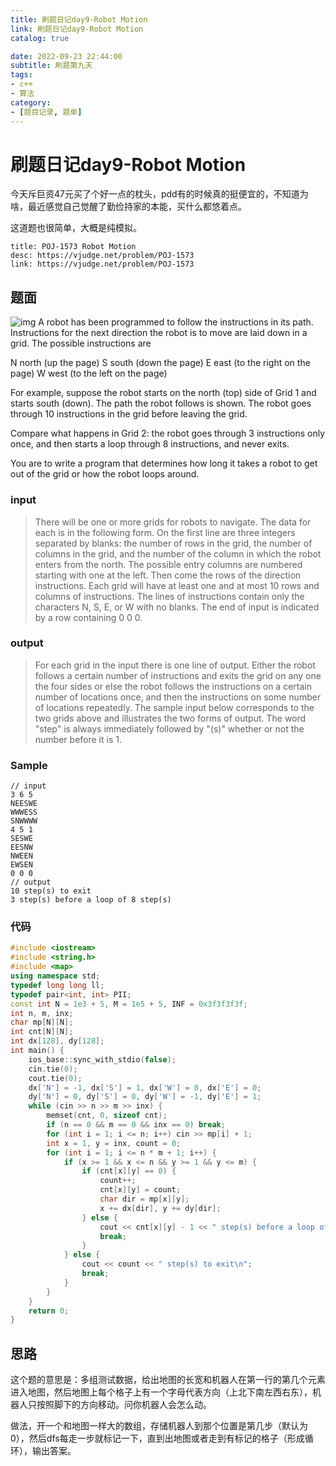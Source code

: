 ```yaml
---
title: 刷题日记day9-Robot Motion
link: 刷题日记day9-Robot Motion
catalog: true

date: 2022-09-23 22:44:00 
subtitle: 刷题第九天
tags:
- c++
- 算法
category:
- [题目记录, 题单]
---
```

# 刷题日记day9-Robot Motion

今天斥巨资47元买了个好一点的枕头，pdd有的时候真的挺便宜的，不知道为啥，最近感觉自己觉醒了勤俭持家的本能，买什么都悠着点。

这道题也很简单，大概是纯模拟。

```component VPCard
title: POJ-1573 Robot Motion
desc: https://vjudge.net/problem/POJ-1573
link: https://vjudge.net/problem/POJ-1573
```

## 题面

![img](https://vj.csgrandeur.cn/b5f7b6f7437179e2a7369804425b8270?v=1663775168)
A robot has been programmed to follow the instructions in its path. Instructions for the next direction the robot is to move are laid down in a grid. The possible instructions are

N north (up the page)
S south (down the page)
E east (to the right on the page)
W west (to the left on the page)

For example, suppose the robot starts on the north (top) side of Grid 1 and starts south (down). The path the robot follows is shown. The robot goes through 10 instructions in the grid before leaving the grid.

Compare what happens in Grid 2: the robot goes through 3 instructions only once, and then starts a loop through 8 instructions, and never exits.

You are to write a program that determines how long it takes a robot to get out of the grid or how the robot loops around.

### input

> There will be one or more grids for robots to navigate. The data for each is in the following form. On the first line are three integers separated by blanks: the number of rows in the grid, the number of columns in the grid, and the number of the column in which the robot enters from the north. The possible entry columns are numbered starting with one at the left. Then come the rows of the direction instructions. Each grid will have at least one and at most 10 rows and columns of instructions. The lines of instructions contain only the characters N, S, E, or W with no blanks. The end of input is indicated by a row containing 0 0 0.

### output

> For each grid in the input there is one line of output. Either the robot follows a certain number of instructions and exits the grid on any one the four sides or else the robot follows the instructions on a certain number of locations once, and then the instructions on some number of locations repeatedly. The sample input below corresponds to the two grids above and illustrates the two forms of output. The word "step" is always immediately followed by "(s)" whether or not the number before it is 1.

### Sample

```
// input
3 6 5
NEESWE
WWWESS
SNWWWW
4 5 1
SESWE
EESNW
NWEEN
EWSEN
0 0 0
// output
10 step(s) to exit
3 step(s) before a loop of 8 step(s)
```

### 代码

```cpp
#include <iostream>
#include <string.h>
#include <map>
using namespace std;
typedef long long ll;
typedef pair<int, int> PII;
const int N = 1e3 + 5, M = 1e5 + 5, INF = 0x3f3f3f3f;
int n, m, inx;
char mp[N][N];
int cnt[N][N];
int dx[128], dy[128];
int main() {
    ios_base::sync_with_stdio(false);
    cin.tie(0);
    cout.tie(0);
    dx['N'] = -1, dx['S'] = 1, dx['W'] = 0, dx['E'] = 0;
    dy['N'] = 0, dy['S'] = 0, dy['W'] = -1, dy['E'] = 1;
    while (cin >> n >> m >> inx) {
        memset(cnt, 0, sizeof cnt);
        if (n == 0 && m == 0 && inx == 0) break;
        for (int i = 1; i <= n; i++) cin >> mp[i] + 1;
        int x = 1, y = inx, count = 0;
        for (int i = 1; i <= n * m + 1; i++) {
            if (x >= 1 && x <= n && y >= 1 && y <= m) {
                if (cnt[x][y] == 0) {
                    count++;
                    cnt[x][y] = count;
                    char dir = mp[x][y];
                    x += dx[dir], y += dy[dir];
                } else {
                    cout << cnt[x][y] - 1 << " step(s) before a loop of " << count - cnt[x][y] + 1 << " step(s)\n";
                    break;
                }
            } else {
                cout << count << " step(s) to exit\n";
                break;
            }
        }
    }
    return 0;
}
```

## 思路

这个题的意思是：多组测试数据，给出地图的长宽和机器人在第一行的第几个元素进入地图，然后地图上每个格子上有一个字母代表方向（上北下南左西右东），机器人只按照脚下的方向移动。问你机器人会怎么动。

做法，开一个和地图一样大的数组，存储机器人到那个位置是第几步（默认为0），然后dfs每走一步就标记一下，直到出地图或者走到有标记的格子（形成循环），输出答案。